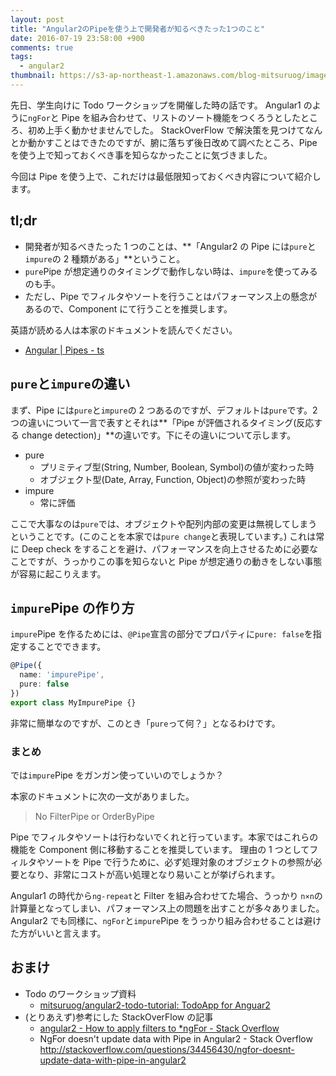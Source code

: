 ```yaml
---
layout: post
title: "Angular2のPipeを使う上で開発者が知るべきたった1つのこと"
date: 2016-07-19 23:58:00 +900
comments: true
tags:
  - angular2
thumbnail: https://s3-ap-northeast-1.amazonaws.com/blog-mitsuruog/images/2016/No_more.png
---
```


先日、学生向けに Todo ワークショップを開催した時の話です。
Angular1 のように`ngFor`と Pipe を組み合わせて、リストのソート機能をつくろうとしたところ、初め上手く動かせませんでした。
StackOverFlow で解決策を見つけてなんとか動かすことはできたのですが、腑に落ちず後日改めて調べたところ、Pipe を使う上で知っておくべき事を知らなかったことに気づきました。

今回は Pipe を使う上で、これだけは最低限知っておくべき内容について紹介します。

<!-- more -->

## tl;dr

- 開発者が知るべきたった 1 つのことは、**「Angular2 の Pipe には`pure`と`impure`の 2 種類がある」**ということ。
- `pure`Pipe が想定通りのタイミングで動作しない時は、`impure`を使ってみるのも手。
- ただし、Pipe でフィルタやソートを行うことはパフォーマンス上の懸念があるので、Component にて行うことを推奨します。

英語が読める人は本家のドキュメントを読んでください。

- [Angular | Pipes - ts](https://angular.io/docs/ts/latest/guide/pipes.html)

## `pure`と`impure`の違い

まず、Pipe には`pure`と`impure`の 2 つあるのですが、デフォルトは`pure`です。2 つの違いについて一言で表すとそれは**「Pipe が評価されるタイミング(反応する change detection)」**の違いです。下にその違いについて示します。

- pure
  - プリミティブ型(String, Number, Boolean, Symbol)の値が変わった時
  - オブジェクト型(Date, Array, Function, Object)の参照が変わった時
- impure
  - 常に評価

ここで大事なのは`pure`では、オブジェクトや配列内部の変更は無視してしまうということです。(このことを本家では`pure change`と表現しています。)
これは常に Deep check をすることを避け、パフォーマンスを向上させるために必要なことですが、うっかりこの事を知らないと Pipe が想定通りの動きをしない事態が容易に起こりえます。

## `impure`Pipe の作り方

`impure`Pipe を作るためには、`@Pipe`宣言の部分でプロパティに`pure: false`を指定することでできます。

```ts
@Pipe({
  name: 'impurePipe',
  pure: false
})
export class MyImpurePipe {}
```

非常に簡単なのですが、このとき「`pure`って何？」となるわけです。

### まとめ

では`impure`Pipe をガンガン使っていいのでしょうか？

本家のドキュメントに次の一文がありました。

> No FilterPipe or OrderByPipe

Pipe でフィルタやソートは行わないでくれと行っています。本家ではこれらの機能を Component 側に移動することを推奨しています。
理由の 1 つとしてフィルタやソートを Pipe で行うために、必ず処理対象のオブジェクトの参照が必要となり、非常にコストが高い処理となり易いことが挙げられます。

Angular1 の時代から`ng-repeat`と Filter を組み合わせてた場合、うっかり `n×n`の計算量となってしまい、パフォーマンス上の問題を出すことが多々ありました。
Angular2 でも同様に、`ngFor`と`impure`Pipe をうっかり組み合わせることは避けた方がいいと言えます。

## おまけ

- Todo のワークショップ資料
  - [mitsuruog/angular2-todo-tutorial: TodoApp for Anguar2](https://github.com/mitsuruog/angular2-todo-tutorial)
- (とりあえず)参考にした StackOverFlow の記事
  - [angular2 - How to apply filters to \*ngFor - Stack Overflow](http://stackoverflow.com/questions/34164413/how-to-apply-filters-to-ngfor)
  - NgFor doesn't update data with Pipe in Angular2 - Stack Overflow http://stackoverflow.com/questions/34456430/ngfor-doesnt-update-data-with-pipe-in-angular2
